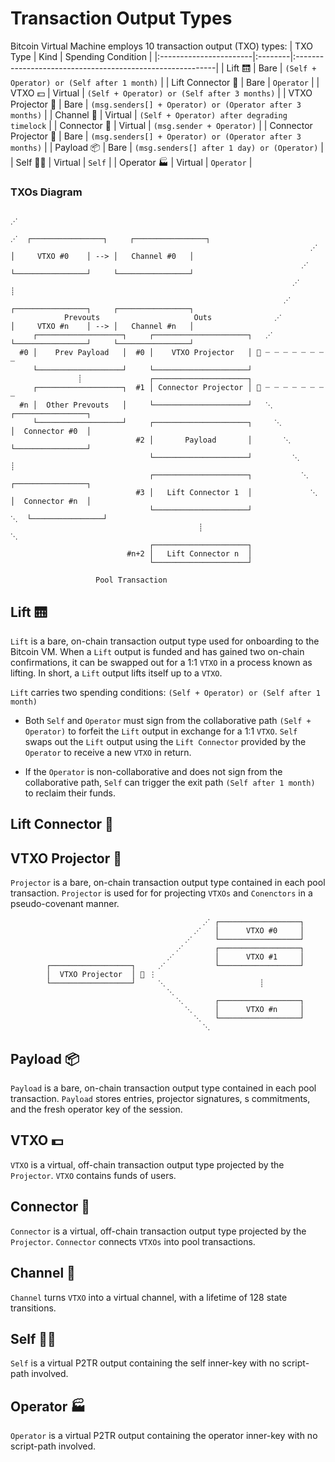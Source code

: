 # Transaction Output Types

Bitcoin Virtual Machine employs 10 transaction output (TXO) types:
| TXO Type               | Kind    |  Spending Condition                                                |
|:-----------------------|:--------|:----------------------------------------------------------|
| Lift 🛗                | Bare    | `(Self + Operator) or (Self after 1 month)`               | 
| Lift Connector 🔌      | Bare    | `Operator`                                                |
| VTXO 💵                | Virtual | `(Self + Operator) or (Self after 3 months)`              |
| VTXO Projector 🎥      | Bare    | `(msg.senders[] + Operator) or (Operator after 3 months)` |
| Channel 👥             | Virtual | `(Self + Operator) after degrading timelock`              |
| Connector 🔌           | Virtual | `(msg.sender + Operator)`                                 |
| Connector Projector 🎥 | Bare    | `(msg.senders[] + Operator) or (Operator after 3 months)` |
| Payload 📦             | Bare    | `(msg.senders[] after 1 day) or (Operator)`               |
| Self 👨‍💻                | Virtual | `Self`                                                    |
| Operator 🏭            | Virtual | `Operator`                                                |

### TXOs Diagram
                                                
                                                                           ⋰
                                                                         ⋰  ┌────────────────┐     ┌────────────────┐
                                                                       ⋰    │     VTXO #0    │ --> │   Channel #0   │ 
                                                                     ⋰      └────────────────┘     └────────────────┘
                                                                   ⋰                 ┊             
                                                                 ⋰          ┌────────────────┐     ┌────────────────┐
                Prevouts                     Outs              ⋰            │     VTXO #n    │ --> │   Channel #n   │ 
         ┌───────────────────┐     ┌─────────────────────┐   ⋰              └────────────────┘     └────────────────┘
      #0 │    Prev Payload   │  #0 │    VTXO Projector   │ 🎥 ┈ ┈ ┈ ┈ ┈ ┈ ┈ ┈      
         └───────────────────┘     └─────────────────────┘         
                   ┊               ┌─────────────────────┐                          
         ┌───────────────────┐  #1 │ Connector Projector │ 🎥 ┈ ┈ ┈ ┈ ┈ ┈ ┈ ┈            
      #n │  Other Prevouts   │     └─────────────────────┘   ⋱              ┌────────────────┐  
         └───────────────────┘     ┌─────────────────────┐     ⋱            │  Connector #0  │       
                                #2 │       Payload       │       ⋱          └────────────────┘
                                   └─────────────────────┘         ⋱                 ┊
                                   ┌─────────────────────┐           ⋱      ┌────────────────┐   
                                #3 │   Lift Connector 1  │             ⋱    │  Connector #n  │
                                   └─────────────────────┘               ⋱  └────────────────┘
                                              ┊                            ⋱
                                   ┌─────────────────────┐                  
                              #n+2 │   Lift Connector n  │                    
                                   └─────────────────────┘                       
                         
                       Pool Transaction          

## Lift 🛗
`Lift` is a bare, on-chain transaction output type used for onboarding to the Bitcoin VM. When a `Lift` output is funded and has gained two on-chain confirmations, it can be swapped out for a 1:1 `VTXO` in a process known as lifting. In short, a `Lift` output lifts itself up to a `VTXO`.

`Lift` carries two  spending conditions:
`(Self + Operator) or (Self after 1 month)`

-   Both `Self` and `Operator` must sign from the collaborative path `(Self + Operator)` to forfeit the `Lift` output in exchange for a 1:1 `VTXO`. `Self` swaps out the `Lift` output using the `Lift Connector` provided by the `Operator` to receive a new `VTXO` in return.
    
-   If the `Operator` is non-collaborative and does not sign from the collaborative path, `Self` can trigger the exit path `(Self after 1 month)` to reclaim their funds.

## Lift Connector 🔌

## VTXO Projector 🎥
`Projector` is a bare, on-chain transaction output type contained in each pool transaction.  `Projector` is used for for projecting `VTXOs` and `Conenctors` in a pseudo-covenant manner.
                                                      
                                               ⋰ ┌──────────────────┐
                                             ⋰   │      VTXO #0     │
                                           ⋰     └──────────────────┘
                                         ⋰       ┌──────────────────┐
                                       ⋰         │      VTXO #1     │
            ┌──────────────────┐     ⋰           └──────────────────┘
            │  VTXO Projector  │ 🎥 ⋮                        
            └──────────────────┘     ⋱                     ┊
                                       ⋱                
                                         ⋱       ┌──────────────────┐
                                           ⋱     │      VTXO #n     │
                                             ⋱   └──────────────────┘
                                               ⋱
                                                      
                  

## Payload 📦
`Payload` is a bare, on-chain transaction output type contained in each pool transaction.  `Payload` stores entries, projector signatures, s commitments, and the fresh operator key of the session.

## VTXO 💵
`VTXO` is a virtual, off-chain transaction output type projected by the `Projector`.  `VTXO` contains funds of users.

## Connector 🔌
`Connector` is a virtual, off-chain transaction output type projected by the `Projector`.  `Connector` connects `VTXOs` into pool transactions.

## Channel 👥
`Channel` turns `VTXO` into a virtual channel, with a lifetime of 128 state transitions.

## Self 👨‍💻
`Self` is a virtual P2TR output containing the self inner-key with no script-path involved.

## Operator 🏭
`Operator` is a virtual P2TR output containing the operator inner-key with no script-path involved.